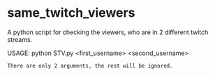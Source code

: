 # same_twitch_viewers
A python script for checking the viewers, who are in 2 different twitch streams.

USAGE:
    python STV.py <first_username> <second_username>
    
    There are only 2 arguments, the rest will be ignored.


